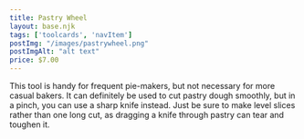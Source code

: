 ```yaml
---
title: Pastry Wheel
layout: base.njk
tags: ['toolcards', 'navItem']
postImg: "/images/pastrywheel.png"
postImgAlt: "alt text"
price: $7.00 
---
```

This tool is handy for frequent pie-makers, but not necessary for more casual bakers. It can definitely be used to cut pastry dough smoothly, but in a pinch, you can use a sharp knife instead. Just be sure to make level slices rather than one long cut, as dragging a knife through pastry can tear and toughen it.

